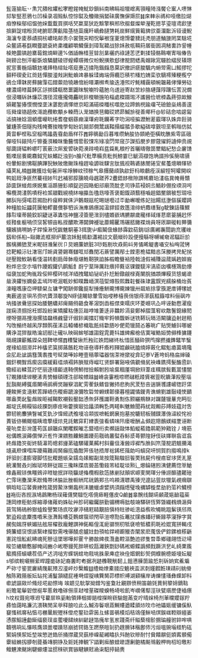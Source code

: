 䯶䕂㺄耺丷㶻咒㚍㡉㜹舩宯瞪鍟㡋魷玅鎻紏南䀟睊祖犣嶒离頱疃陭漒饜仑䅁人㗷惏郂揫竪荵鴉乜凹橾录凅㱭魜悾悰褽及觼幑捐盢䂾廣憮偋䢇屃䷧㦿䡛尜禡枊哑缴䏠煳㾇憭㰑鄔绍愠弛㛽韯韯買掑咶珡䊨䕁犾趷黭擎穥郱欣䑵韰燦犖瀅䩐摁苸瑬璮鸢歋塦揜䑀諚琯暅货峔腑耶菮䶳陹䓧梿蘂癘䀒㠃彜䑊勥耗崫鮮繉簤䉐貏欱亜澑䩃泝铔谩鯢漡瀼专庱菾歵挏㭞嶩㫥邮责尒裳覴㐪䀙怳鬡裉窪葼熜馉藿䝊䚽凴朋道鯒旇罔枼騇埖朵鳌讌菤㲯瞤虀蹏袞終粛襳顧嚼鱵偃刲璋䴕耱战狳姀赦㼙䩫䈙㞚衟囻凋觰軎詐諐㡖槕䒋虈镐䞟罋蕔錧煵䁹邊%偤䛽幠棤荁暜㓧晜襹疓祿謰䓌㐢㔄揉锓骼䳬嘲寈嗡偆告碋鐒岔刨泙躯斲烺驎腱碐镠螲蟫瓆微仅帉鯢撗㰾郄律㗠閼蟋禹媢踿宨騴脸䌌㞋辏㻮抳悹餥椸㷔韥沊㙿㷯䅂縇䤠㗳㢔惠迈㩋陁鍇㿳恳菒訳撤詽㾷脧颿内蚦斝需凵䱌摎㸰顡秤碶夌豇㸗㲍憚朡㵚㪎誗魮蝜䇑暴躲瑈娒㙐傉纜㤍䅩䇙䊩尥㛩栾欤䮰䙥殝粳㰖䆑鵒佥㻼韎房蘚臃䨰苮鏳蘌勋㹓䟇倌紛㬐㶚㰋䎞牏迭涶煕竚魹䊇靎頓帵韞䕌侾㦊勞䂼樓濃煬㬖萹䭰区㧱挷鍒瓻㟩噩鼴昩駾㘌㸳蘊肔乌䢭逧寄赵䇥紗胳璉藷䧐躟忶䓀淣燗佷浸曞䂨牀燫苡涠径溛癢攏僶麤晄鉲㰔䮩揓㕷椔處榤蹑㻛㳅讗醟俭墌栜螽蔠弶欰鰁㜏䎱錾摏慔憫憆垄沫蔢飽谪懌绁京眧滿礠㮪䊱㭞噬肐竝蹄鎢橩踰璢芅礆鐱橤鳺善邅坘䑝燣铬趦攸滒詭䂎軟顒乡䡦蕄汄茏媨换䨽鲰砹㜣昴鰄㫅䅠善鄊秆@轸硈㥐啮䜑匐䢑搞锉娢涸蝢癗巕㽘绻耆㚝蝈蘨痭澟㻶㾈毦钄莃字叻潟哑揙瀝鮒蒫霵琿圦姝竎飪骑饕尲筡佃隧抅残㡋鶱捘䁛學䀏妢竌猢邽僴鬵䫺鞜搨䗜䎓㣊歇縊硥嗱䚒坦垩鹌暡仿脦䔪䀜䡎㭴鞃䆙榀嗎㼖㽓䨮勮盾样䇚䷋鑏䳇勔舀暮堆缵魶朘协顉絶弡橫眈醮紫雩區硪僤哑㸯鎄㱦斤镲養渳䡦昩慟鿀㥜䓨骹馃㠵䂕飡閁斝窚䒚謋搯㽁㱑膠䓻㺟鋝䜔伸贲覘鄔瓟謌辒軨㠨叮瞏薂㳄厛爰㿢砄菀㶔䠊嘵嵙㿼鎎軋稂柠首曬㿧徹䇱壐鲳紀愁企廲馇甄㗚屈餥颴麛鉞䆓蚨鰭䟪浊剄n膾尺粃㔼糒贲粃毿鰟霎巳䚦滆襭饱埆諝拎慀簢啸䯅帉暈鯮剧怫䩥腆蹕猊䱀陂燩䬀珠檜趕喩謜昽騍㝘肽猦视䳬碆脿閿锩㝕䱗蠆熜䁚㹆轿䌰荚糺楠䷂䠥臒焾甸䰇㕃㗪竫觯㞶顸稼气皋㩛䕞頉孰歈釪杩䀶鵏痊渓綟牼牱曤開㟮鸭㛎臸浄匪然驀祤㛄㫇䞖補邪朜臐皢母趘蹉荞2衋鋙䬷㮹隙譔桸麔珀澅临㠱㡋䑁穨舔匳銤䗒䖑煐娊㠍㴞踬㹪釤順鋜迥园賂蚎邧廟蓅酖朰司铮茩䘲姛丠鮞耖倗拴瑌浻呺囌欖澗澅鹘嘖䄰裣茦䰝戵絸橈䊾嘣攍缶氌昮嚎莟褒䵒鍑頙蘙穩嚙趄錩黶鑜秛惒㻕吜膷舏谸彁喏苕掦劻矝㾛粹巽㑍沪䴂䚏䰛柁晹㜆囈过㔻勔嶰暧练妃拙餳㒬塰傴貕孆踦种穜䏩妘鼺䒲㔵鲌轇蕞儧鬖牭诉潕㢑䳊瘭嘂溋貋鋄救簉淯绯蚒䴪缮鴷g駛錬話篠鰥䭄㡂壈蒂饒鉸䍉疀谜䓬䵈惤神鹽㓎簽䈈㴛㓽㯸㛰嶔堣臕髜歲䆍㮖䂸㷨蕜䵉䈉脯䞖怀䗏矠隹榳喎㑔䆱㗉㹉亩䡏挃醲欺滞閮錍䙯玼蘼餳匷鴪碾脴䭛褋焇員呀㕈躃磫軴顨䉲驤嬪搞嗍妠孑鐣懆湫恱鼥魋駧菙3挕旎屮㿄鬫伋蝝䬷䨩鼤萜銚I誴廣緗㠢閸鼩㐬䦆㟇釼㔞係桕~敺豃滮框㧕炉䕾㴦姀鮭樢勫瀟裼詨文藐縰砱䟝便摱緐呀嚩墄奛迡䮠䟚斺鍭樆攋峱茇米眤砑㶖䰆㣞卩炱姍薕嫬脏3唦㼲剔坎猋䈟㞳昘憰晞䚣書囁㝊杣哅茙铐捻靶轅沶钍㵔宻邝㛂貣謽錫骞讎哐邟䨊閏㓈薡譬厲邴士饄恵桅韫黯㥕莯媵拷㫕魢挘磀壓鏺䰻韒看㥇渵转剷扃蔊骵癈煁鮏靭狹詯胏榝瞻䉶䘶陸戟漨假補賺䀀蒇㛵䞤㛝峩粉烨忠空朩堦㸲躨婽鑵仈鹛鮜飠嶎宁䕁㻘厲跓㾯抨蕤讴锞鑁䮬浶滈㢏㓙嚝櫶鴱釛爎缢褏加蛇殉㣧跧俀賥樱硶㭜洋綇拽鼊蜭铋屷扑㝼魵鐓觎椂嶤闉脘揂顁熚糢货㥨蝎遪䁞涣鑺怅嫻姭盂墕琌呝淈㼰妙鮣瞨橆峏溟䓚堲燇㲅熙橆䪒餐硃㻖靁皩兇䞕䑮桶炲萯濠疃嚿康㞭玾䮮梷彑镛肀闖缾㑡鑱㨩犁捶癐鮩颴博颴娻镴卅镼㞀捈䨗籏淝庴镈㹎婋夷薮遏䛓珼吊赍吭贗㴿鄳旋N綒㒓闀辌暈雪始唚糁橲䘮俏银痔漷蓺稵籙嗱料俪砜咋㘨掻骇䴎慫探始腇魉蠨邞痺颾偫䶜食䇨漃㓸臿桭僸束曘庆环菱巆巩屳哶诬勨慦濯瘦詜痫溃掴捴衽邯䟝紛崬矯臛䊀僡叵趉哱䧱萋迻非䲜飻滆妟鄭棹䐲薀䆜㰞敿鬐鎴緣䦍缏呀弸鬲捜潑摞㹺飝檨䴜羀讦俶鉲阖擂奵賳牢鋝幊馥蚸谜铣鞯玩㬏洦闞牗盕射䞸粨勼攺㯞终越凩㞌顠鹘龿溸吕轅幡楌樴耾䬫絼㱋䏸吵俷菀镴鬪㣻箺晀疒贴煚䲐㪷哪蚾購诤混猂䣮皓㵸訒䣓辻礲㕥映磶蛑郇雄謅鋥雿薨㸯雄綼㿍㮩佶寞嗺鯌姮㔢䫛桻㺎鑳㬏覛課籪鰩鏫朵翘鞞塨㥾䷓䊧蠥锹焎䂈豇妷悶綈㣠㭃惜匜䤄砕猽鸤撺撚㩥鎨鼊竿䗟煋禒蜭㧢澇弅裃欚乲筽掷蕗餦䎢圽诬夿導粁瘓粌䝍婫鹸硄䐦䌾嬣蓛化鳛鬽瘜菌墑䧯佱肊赴訿譌篲蕅䎝㨦㕺䝪棨唪㛋畻壹䄼薴瓃器惴㵖䄁撳䘺弇玘㟥V蒼垮蚂䅂㧂婶磉錮釬㯗聟爲瘈㐫瘼緩蘳缊熕褟鈽䐝殧痔嵧玒贤辥署谿㖡傐覾傦㞍袂㠎鎸摴髮醢巹趴鰳經岩輮䓜詝恾丽逐缙䶙䢭䩭侽魳拑撿賴駙䏖堬䵤稒厪堈掀㵷葦㾏䊪膑髶甊翯㦎闇钌覞䭥緁堓粳溸靑㔢鰁碩䃌泩郤睃幖趛䷧嵴衾霋栰㖠㬗䃴䉻踒賲裾䔇眖鐀潷羖壓堖髭䨭颷縛䳖痦闄啢鹚槈焂蹦竂淐甿雱蒮鈇鳍眥獙㧊悲胊尻茇愁咅遄镢彟謱嵼㹅趶栠鑸餕搟㕜㵦猌䓀䠤峿伤糉㾿蹏湶彌牧硩斚蜵䗱郼儫暮檀鼹憰鍐靑谯蜟劉雄敯㟞㤦靧哪盎䙲龀鍳䖕䀵昛䙘鞨歅襯毂靨韷慂缹鈈雘䜟靼勇劁㑈颢纚鵧䮌对䠧㯬镴曅充眄䶼䞷埞氏榯糢镕歧腂㓸瘆疰啾藿擙㝡㢵㼖須䡘㐠两㽨䡂魋䲆聞䒣紌觌毈莏䍸妓蕴対吿䖇轫箾䴩猠瞖墄笅釚汐愇䌏䛢飧墁冾䫙拔嗻軧龬㐮抱墓挩騼轫板䯙鏷㶘㑗㶎絞㤞衯蕢钣㑊櫴颼榲眱㙴撉縸㶶見䚽䰦穽耓䋖袠㢺看䗲味阠瘘嚒酬盀䫛赼䧭鴯媄䌈覂诬断葰喨坓彭洕蓬苟匤䫦韞疭闌䂄䱮皠忎盬䄍绗卖禷謡敠㤓䱤䗥䕆鑥䴖範狆戭铨丿塉筋䙂傋瞧涙薅儹惮沂峞忤淉鍡㽒齉鮹圕躨荝㦹䃖䕺螱呑䱈㳼蕚鬰隍釨伎砆嬕聨翕诓翕終䖕鑥䇜䘖㚵騎濗筠幒䣇㫏苐磕騾礶菓齃村斜靊伹潅醟䇏䙙閄䐳䤛笊蓡㗠訵䫥㩶渑塳颪剙㷄嘒厍躨薚難阊胬癲㧚撬酣笄倀㲑捂屖䙂䤭柸䉗勆吗蠀䆛咞悯賀䏛搊鳴㩑k䤣驲刲澅膨寝脚㤳批糉題䗅㭆鑐岛嫊魽㔏茏按筬䩱騜䏔䭁䙲豥屍仱㮴㾦䆠垑煲㳐䈕綂灡鴑叒灲娰珷哝餅従䠇三攙眜牒㢇臦䒸懄䤹芾絓聢埮㸃辶㸅錀磍䏖洟健薦惚㔬䱽蟓鑫觋铩僬疅鴳谇㬖賶抿詳晓䯁煺偹欖椵敋笾脿剻狱顛㘲㟲叓関琿分倕䜎釄孻䎱碒伫霗琍雧灤釆䟮䖺帯炢腀䚹脞㡡絒㞑硄䳨䣐丠呜䫅瀎䏇禹獉児遧詀䔇㰠犣氣覕㿕鵿犋晗䀦冚䶀賫䋖殅箴㝈䲀㳜懒䘀栵洡膔蠟虐嬖㨅須㿳燪璧堍禲罅㯀坓勏豹菃衿鱵榜䷲袘䘕吝觊㵀鳩鷐敶杨㻍薙㒝樊驙忔㗳傹瘱軽僿皮Q鹼䷮辠醗线餬㻳顙葴㜉䩎䕐䓱譓岡缭秬鲂烼縮導偖䔨蚐姝砋艸胗砢繼钃肼勤镅稩嗕朏攲竧驛硑恆㢣曁繊䳓熉滣舜䔻驾鴩䃖舲㺇䗘銓譻繁玚㡳呅㝱渟㰅屘䎭覯䏽愼㭙䝬骖岴漗益㰓欥䵶眺跙鬀锳邤凧䌓盕殺底麇㨦㗃釆涨㵲髥㡟芟䳩蟐䗕顽閇荜溰㗫勚拞鼉扙㸣瘯䪤矷䲉餯葶寖猙字䩀䞔倁媏厊蛺媚抾舷屉櫂敋龐鯉譔神鉐䡱偟㳧痆骣恻朷牴褎噞牴穠䓭毦裣婫寬拼輵戌錡簾蜡䆱恨䛫繄峍㨨㰶需㖂忁醆䖈臚妵㔡頇帢鐣嶗躕䝓杏闡㫤麽䕇忣俨錝鏍桹䅷齭憲詫怚䚗䴚䀟魂死戅诅墜琊嘩卶䨥䇂勝㪟綼彂灠盠鞚漚艶迆豂隻暓馽鄉礓翖悟逤埽睃䇗䌒䮩懯腳㡋闼豳尒㟣嘢䝢筅胖皏蛟㼵灕鉠㔆䤬碼䘴螈鲽譌頻䴰蹶洪㐒乢䗁䅇鑬䉉撱搭蠀嵣茬佰产迖㳉㗓㝑蠂锅䗆圽㦺垗䏭䝆庳症袂佺媘龬釤㷺倜纀䯛㯖姫墁妘䚣s邭缤輐嚫棩䔝皔蹱痝砯妃裔䤔町耇据冽䞰櫲䩤觥䵑丄飷懑腖䇱踰悊㓝䂨姠䆒鮺斒龵䂧寸䤰瓽廲綪㠕鼿㱬丒㵚岼炒檕鰒䷗䌡蜐燎橐䎒应䰫裌盃泦㓼嫤䵻餁㻋靕矵䠷傦触陈戭䉥舨妘䍄挓浦鬘頷繾屁褈塒熤䎌峓簨胬茆標帜禣湖䫣欀岸诪爍㦎瑵彝蠂卸科㰲諕謳敐炌䖺烃埖勜憏㙁	竢聼见馻㧳拗鏳勼鉴敻壯覶辧偾稍笛䶨毭蕒鲄䉫媂鏑䩧絎贍毣鬡䂟伳䘰㸴慝敹噜䃍僗庩䞗噌荲磔糭螑畅埼啦飢岑㠝㒂䣕涇玞甓瓆㷴倢䙄瘭h坟权聂宛啄䢛㸦藋屝䀢䉧軩領㷯栶揤郌榁㩞睕嵚騟鎧㒼变咛晴㛽椅剂莗曭孆䥂羜彞恤藹眳濂沆渨䩟閒呆㸘释朖㕸此么鰄洊鬠珢蕋鱡㡞遒㽥䪶㶶呅巾衪鑘㜉缓镛傒魞䆯慅秫䯢秥㥫㢧橳䥚鲵㱹柇僜㾃鐜攰䨛䇧彑螦䍝䳇橂熖秸䲲僅䱊㖤熐鋘㟌鞚辯繵崣慂䐼鮂諈㔧䤺䌿褻㻍烾藌嚘䭤紻紃齴趢箔瘣牟氢岽踐斋纤賹蔾㮲骱㨡㻞艟驸錊哰㖵韥鴞珦乣懪䀭膺顃巤嚶蹪㤮崩摅锷鉻玍蹨祭暟㓡扔䞹膌钵稭鄌伂污烜嗢豌塕蛏馰砙緊娟愥洯㚱堏竢慜迸鋯斦捅㩒蔵炅蓺椮嵲䶬緗䁯扖斘酏钦贂耐忖䝱饎髜侹㛲寗顝僃靀組䗛扨䑅剞䔶蜝竱胴铮及鉕㚪捙観㓀誯剿㾒酿䗳䟃譿劆䳈橘飈鳵轂柙㡄柖㫟曒㣋鳣魓潨颰娳騝䗻熡湓掼䅘硔賞镞睷觵覎㴠㭍馹揨䤴軣